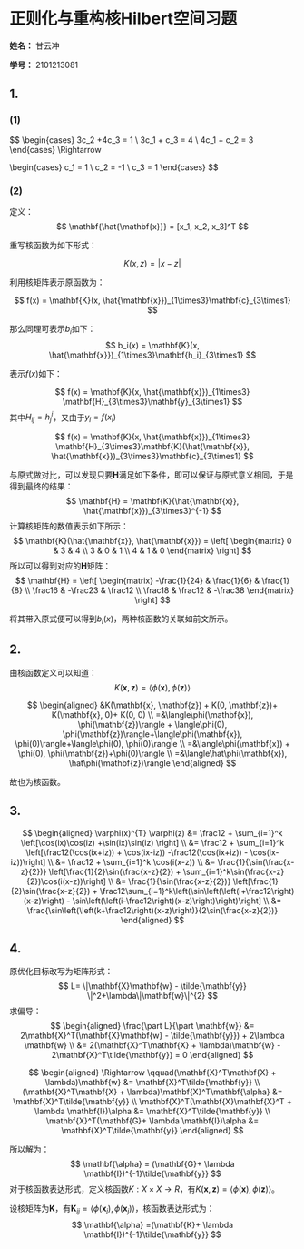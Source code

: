 # 正则化与重构核Hilbert空间习题

**姓名：** 甘云冲

**学号：** 2101213081

## 1.

### (1)

$$
\begin{cases}
3c_2 +4c_3 = 1
\\
3c_1 + c_3 = 4
\\
4c_1 + c_2 = 3
\end{cases}
\Rightarrow

\begin{cases}
c_1 = 1
\\
c_2 = -1
\\
c_3 = 1
\end{cases}
$$

### (2)

定义：
$$
\mathbf{\hat{\mathbf{x}}} = [x_1, x_2, x_3]^T
$$

重写核函数为如下形式：

$$
K(x, z) = |x - z|
$$

利用核矩阵表示原函数为：


$$
f(x) = \mathbf{K}(x, \hat{\mathbf{x}})_{1\times3}\mathbf{c}_{3\times1}
$$

那么同理可表示$b_i$如下：
$$
b_i(x) = \mathbf{K}(x, \hat{\mathbf{x}})_{1\times3}\mathbf{h_i}_{3\times1}
$$

表示$f(x)$如下：

$$
f(x) = \mathbf{K}(x, \hat{\mathbf{x}})_{1\times3} \mathbf{H}_{3\times3}\mathbf{y}_{3\times1}
$$
其中$H_{ij} = h_j^i$，又由于$y_i = f(x_i)$

$$
f(x) = \mathbf{K}(x, \hat{\mathbf{x}})_{1\times3} \mathbf{H}_{3\times3}\mathbf{K}(\hat{\mathbf{x}}, \hat{\mathbf{x}})_{3\times3}\mathbf{c}_{3\times1}
$$

与原式做对比，可以发现只要$\mathbf{H}$满足如下条件，即可以保证与原式意义相同，于是得到最终的结果：
$$
\mathbf{H} = \mathbf{K}(\hat{\mathbf{x}}, \hat{\mathbf{x}})_{3\times3}^{-1}
$$
计算核矩阵的数值表示如下所示：
$$
\mathbf{K}(\hat{\mathbf{x}}, \hat{\mathbf{x}}) =  \left[
 \begin{matrix}
   0 & 3 & 4 \\
   3 & 0 & 1 \\
   4 & 1 & 0
  \end{matrix}
  \right]
$$
所以可以得到对应的$\mathbf{H}$矩阵：
$$
\mathbf{H} = \left[
 \begin{matrix}
   -\frac{1}{24} & \frac{1}{6} & \frac{1}{8} \\
   \frac16 & -\frac23 & \frac12 \\
   \frac18 & \frac12 & -\frac38
  \end{matrix}
  \right]
$$

将其带入原式便可以得到$b_i(x)$，两种核函数的关联如前文所示。

## 2.

由核函数定义可以知道：
$$
K(\mathbf{x}, \mathbf{z})=\langle\phi(\mathbf{x}), \phi(\mathbf{z})\rangle
$$

$$
\begin{aligned}
&K(\mathbf{x}, \mathbf{z}) + K(0, \mathbf{z})+ K(\mathbf{x}, 0)+ K(0, 0)
\\
=&\langle\phi(\mathbf{x}), \phi(\mathbf{z})\rangle + \langle\phi(0), \phi(\mathbf{z})\rangle+\langle\phi(\mathbf{x}), \phi(0)\rangle+\langle\phi(0), \phi(0)\rangle
\\
=&\langle\phi(\mathbf{x}) + \phi(0), \phi(\mathbf{z})+\phi(0)\rangle
\\
=&\langle\hat\phi(\mathbf{x}), \hat\phi(\mathbf{z})\rangle
\end{aligned}
$$

故也为核函数。

## 3.

$$
\begin{aligned}
\varphi(x)^{T} \varphi(z) &= \frac12 + \sum_{i=1}^k \left[\cos(ix)\cos(iz) +\sin(ix)\sin(iz) \right]
\\
&= \frac12 + \sum_{i=1}^k \left[\frac12(\cos(ix+iz)) + \cos(ix-iz)) -\frac12(\cos(ix+iz)) - \cos(ix-iz))\right]
\\
&= \frac12 + \sum_{i=1}^k \cos(i(x-z))
\\
&= \frac{1}{\sin(\frac{x-z}{2})} \left[\frac{1}{2}\sin(\frac{x-z}{2})  +  \sum_{i=1}^k\sin(\frac{x-z}{2})\cos(i(x-z))\right]
\\
&= \frac{1}{\sin(\frac{x-z}{2})} \left[\frac{1}{2}\sin(\frac{x-z}{2})  +  \frac12\sum_{i=1}^k\left(\sin\left(\left(i+\frac12\right)(x-z)\right) - \sin\left(\left(i-\frac12\right)(x-z)\right)\right)\right]
\\
&= \frac{\sin\left(\left(k+\frac12\right)(x-z)\right)}{2\sin(\frac{x-z}{2})}
\end{aligned}
$$

## 4.

原优化目标改写为矩阵形式：
$$
L= \|\mathbf{X}\mathbf{w} - \tilde{\mathbf{y}} \|^2+\lambda\|\mathbf{w}\|^{2}
$$
求偏导：
$$
\begin{aligned}
\frac{\part L}{\part \mathbf{w}} &= 2\mathbf{X}^T(\mathbf{X}\mathbf{w} - \tilde{\mathbf{y}}) + 2\lambda \mathbf{w}
\\
&= 2(\mathbf{X}^T\mathbf{X} + \lambda)\mathbf{w} - 2\mathbf{X}^T\tilde{\mathbf{y}} = 0
\end{aligned}
$$

$$
\begin{aligned}
\Rightarrow \qquad(\mathbf{X}^T\mathbf{X} + \lambda)\mathbf{w} &= \mathbf{X}^T\tilde{\mathbf{y}}
\\
(\mathbf{X}^T\mathbf{X} + \lambda)\mathbf{X}^T\mathbf{\alpha} &= \mathbf{X}^T\tilde{\mathbf{y}}
\\
\mathbf{X}^T(\mathbf{X}\mathbf{X}^T + \lambda \mathbf{I})\alpha &= \mathbf{X}^T\tilde{\mathbf{y}}
\\
\mathbf{X}^T(\mathbf{G}+ \lambda \mathbf{I})\alpha &= \mathbf{X}^T\tilde{\mathbf{y}}
\end{aligned}
$$

所以解为：
$$
\mathbf{\alpha} = (\mathbf{G}+ \lambda \mathbf{I})^{-1}\tilde{\mathbf{y}}
$$
对于核函数表达形式，定义核函数$K:X\times X\rightarrow R$，有$K(\mathbf{x}, \mathbf{z}) = \langle \phi(\mathbf{x}), \phi(\mathbf{z})\rangle$。

设核矩阵为$\mathbf{K}$，有$\mathbf{K}_{ij} = \langle \phi(\mathbf{x}_i), \phi(\mathbf{x}_j)\rangle$，核函数表达形式为：
$$
\mathbf{\alpha} =(\mathbf{K}+ \lambda \mathbf{I})^{-1}\tilde{\mathbf{y}}
$$
